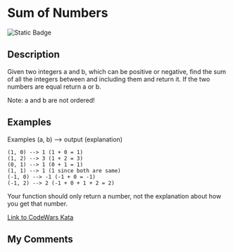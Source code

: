# Sum of Numbers

![Static Badge](https://img.shields.io/badge/JavaScript-F7DF1E?style=for-the-badge&logo=javascript&logoColor=black)

## Description

Given two integers a and b, which can be positive or negative, find the sum of all the integers between and including them and return it. If the two numbers are equal return a or b.

Note: a and b are not ordered!

## Examples

Examples (a, b) --> output (explanation)

`(1, 0) --> 1 (1 + 0 = 1)` </br>
`(1, 2) --> 3 (1 + 2 = 3)` </br>
`(0, 1) --> 1 (0 + 1 = 1)` </br>
`(1, 1) --> 1 (1 since both are same)` </br>
`(-1, 0) --> -1 (-1 + 0 = -1)` </br>
`(-1, 2) --> 2 (-1 + 0 + 1 + 2 = 2)`

Your function should only return a number, not the explanation about how you get that number.

[Link to CodeWars Kata](https://www.codewars.com/kata/55f2b110f61eb01779000053/train/javascript)

## My Comments
